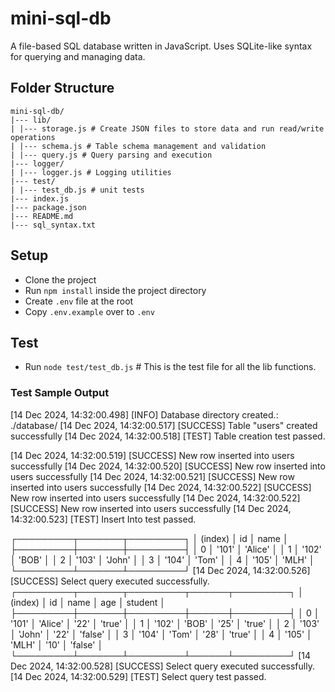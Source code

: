 # mini-sql-db

A file-based SQL database written in JavaScript. Uses SQLite-like syntax for querying and managing data.

## Folder Structure

```plaintext
mini-sql-db/
|--- lib/
| |--- storage.js # Create JSON files to store data and run read/write operations
| |--- schema.js # Table schema management and validation
| |--- query.js # Query parsing and execution
|--- logger/
| |--- logger.js # Logging utilities
|--- test/
| |--- test_db.js # unit tests 
|--- index.js
|--- package.json
|--- README.md
|--- sql_syntax.txt
```

## Setup

- Clone the project
- Run `npm install` inside the project directory
- Create `.env` file at the root
- Copy `.env.example` over to `.env`

## Test

- Run `node test/test_db.js` # This is the test file for all the lib functions.

### Test Sample Output
[14 Dec 2024, 14:32:00.498] [INFO] Database directory created.: ./database/
[14 Dec 2024, 14:32:00.517] [SUCCESS] Table "users" created successfully
[14 Dec 2024, 14:32:00.518] [TEST] Table creation test passed.

[14 Dec 2024, 14:32:00.519] [SUCCESS] New row inserted into users successfully
[14 Dec 2024, 14:32:00.520] [SUCCESS] New row inserted into users successfully
[14 Dec 2024, 14:32:00.521] [SUCCESS] New row inserted into users successfully
[14 Dec 2024, 14:32:00.522] [SUCCESS] New row inserted into users successfully
[14 Dec 2024, 14:32:00.522] [SUCCESS] New row inserted into users successfully
[14 Dec 2024, 14:32:00.523] [TEST] Insert Into test passed.

┌─────────┬───────┬─────────┐
│ (index) │ id    │ name    │
├─────────┼───────┼─────────┤
│ 0       │ '101' │ 'Alice' │
│ 1       │ '102' │ 'BOB'   │
│ 2       │ '103' │ 'John'  │
│ 3       │ '104' │ 'Tom'   │
│ 4       │ '105' │ 'MLH'   │
└─────────┴───────┴─────────┘
[14 Dec 2024, 14:32:00.526] [SUCCESS] Select query executed successfully.
┌─────────┬───────┬─────────┬──────┬─────────┐
│ (index) │ id    │ name    │ age  │ student │
├─────────┼───────┼─────────┼──────┼─────────┤
│ 0       │ '101' │ 'Alice' │ '22' │ 'true'  │
│ 1       │ '102' │ 'BOB'   │ '25' │ 'true'  │
│ 2       │ '103' │ 'John'  │ '22' │ 'false' │
│ 3       │ '104' │ 'Tom'   │ '28' │ 'true'  │
│ 4       │ '105' │ 'MLH'   │ '10' │ 'false' │
└─────────┴───────┴─────────┴──────┴─────────┘
[14 Dec 2024, 14:32:00.528] [SUCCESS] Select query executed successfully.
[14 Dec 2024, 14:32:00.529] [TEST] Select query test passed.

